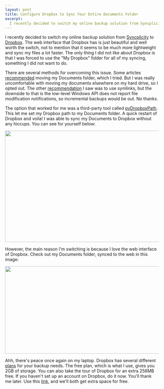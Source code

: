 ```yaml
--- 
layout: post
title: Configure Dropbox to Sync Your Entire Documents Folder
excerpt:
  I recently decided to switch my online backup solution from Syncplicity to Dropbox. The web interface that Dropbox has is just beautiful and well worth the switch, not to mention that it seems to be much more lightweight and sync my files a lot faster. The only thing I did not like about Dropbox is that I was forced to use the "My Dropbox" folder for all of my syncing, something I did not want to do.
---
```

I recently decided to switch my online backup solution from <a href="http://syncplicity.com/" target="_blank">Syncplicity</a> to <a href="http://www.dropbox.com/" target="_blank">Dropbox</a>. The web interface that Dropbox has is just beautiful and well worth the switch, not to mention that it seems to be much more lightweight and sync my files a lot faster. The only thing I did not like about Dropbox is that I was forced to use the "My Dropbox" folder for all of my syncing, something I did not want to do.

There are several methods for overcoming this issue. Some articles <a href="http://storecrowd.com/blog/dropbox-hacks/" target="_blank">recommended</a> moving my Documents folder, which I tried. But I was really uncomfortable with moving my documents elsewhere on my hard drive, so I opted out. The other <a href="http://wiki.dropbox.com/TipsAndTricks/SyncOtherFolders" target="_blank">recommendation</a> I saw was to use symlinks, but the downside to that is the low-level Windows API does not report file modification notifications, so incremental backups would be out. No thanks.

The option that worked for me was a third-party tool called <a href="http://forums.dropbox.com/topic.php?id=9665" target="_blank">pyDropboxPath</a>. This let me set my Dropbox path to my Documents folder. A quick restart of Dropbox and voila! I was able to sync my Documents to Dropbox without any hiccups. You can see for yourself below:

<a href="http://mbmccormick.com/wp-content/uploads/2010/09/cap.png"><img class="alignnone size-full wp-image-54" title="Dropbox Syncing my Documents folder" src="http://mbmccormick.com/wp-content/uploads/2010/09/cap.png" alt="" width="853" height="364" /></a>

However, the main reason I'm switching is because I love the web interface of Dropbox. Check out my Documents folder, synced to the web in this image:

<a href="http://mbmccormick.com/wp-content/uploads/2010/09/cap21.png"><img class="alignnone size-full wp-image-55" title="Documents synced to Dropbox web interface" src="http://mbmccormick.com/wp-content/uploads/2010/09/cap21.png" alt="" width="552" height="285" /></a>

Ahh, there's peace once again on my laptop. Dropbox has several different <a href="http://www.dropbox.com/pricing" target="_blank">plans</a> for your backup needs. The free plan, which is what I use, gives you 2GB of storage. You can also take the tour of Dropbox for an extra 256MB free. If you haven't set up an account on Dropbox, do it now. You'll thank me later. Use this <a href="http://www.dropbox.com/referrals/NTQ4NjEzOQ" target="_blank">link</a>, and we'll both get extra space for free.
